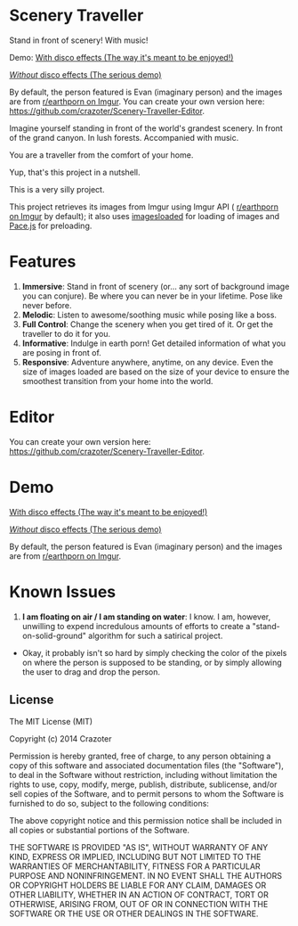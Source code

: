# Scenery Traveller
Stand in front of scenery! With music!

Demo:
[With disco effects (The way it's meant to be enjoyed!)](https://crazoter.github.io/Scenery-Traveller/scenery_slideshow-disco.html)

[*Without* disco effects (The serious demo)](https://crazoter.github.io/Scenery-Traveller/scenery_slideshow.html?id=4ojMLPg)

By default, the person featured is Evan (imaginary person) and the images are from [r/earthporn on Imgur](http://imgur.com/r/earthporn). You can create your own version here: https://github.com/crazoter/Scenery-Traveller-Editor.

Imagine yourself standing in front of the world's grandest scenery. In front of the grand canyon. In lush forests. Accompanied with music. 

You are a traveller from the comfort of your home.

Yup, that's this project in a nutshell.

This is a very silly project.

This project retrieves its images from Imgur using Imgur API ( [r/earthporn on Imgur](http://imgur.com/r/earthporn) by default); it also uses [imagesloaded](https://github.com/desandro/imagesloaded) for loading of images and [Pace.js](https://github.com/HubSpot/pace) for preloading.

# Features
1. **Immersive**: Stand in front of scenery (or... any sort of background image you can conjure). Be where you can never be in your lifetime. Pose like never before.
2. **Melodic**: Listen to awesome/soothing music while posing like a boss.
3. **Full Control**: Change the scenery when you get tired of it. Or get the traveller to do it for you.
4. **Informative**: Indulge in earth porn! Get detailed information of what you are posing in front of.
5. **Responsive**: Adventure anywhere, anytime, on any device. Even the size of images loaded are based on the size of your device to ensure the smoothest transition from your home into the world.

# Editor
You can create your own version here: https://github.com/crazoter/Scenery-Traveller-Editor.

# Demo
[With disco effects (The way it's meant to be enjoyed!)](https://crazoter.github.io/Scenery-Traveller/scenery_slideshow-disco.html)

[*Without* disco effects (The serious demo)](https://crazoter.github.io/Scenery-Traveller/scenery_slideshow.html)

By default, the person featured is Evan (imaginary person) and the images are from [r/earthporn on Imgur](http://imgur.com/r/earthporn). 

# Known Issues
1. **I am floating on air / I am standing on water**: I know. I am, however, unwilling to expend incredulous amounts of efforts to create a "stand-on-solid-ground" algorithm for such a satirical project.
  * Okay, it probably isn't so hard by simply checking the color of the pixels on where the person is supposed to be standing, or by simply allowing the user to drag and drop the person.


License
-----------------------
The MIT License (MIT)

Copyright (c) 2014 Crazoter

Permission is hereby granted, free of charge, to any person obtaining a copy of this software and associated documentation files (the "Software"), to deal in the Software without restriction, including without limitation the rights to use, copy, modify, merge, publish, distribute, sublicense, and/or sell copies of the Software, and to permit persons to whom the Software is furnished to do so, subject to the following conditions:

The above copyright notice and this permission notice shall be included in all copies or substantial portions of the Software.

THE SOFTWARE IS PROVIDED "AS IS", WITHOUT WARRANTY OF ANY KIND, EXPRESS OR IMPLIED, INCLUDING BUT NOT LIMITED TO THE WARRANTIES OF MERCHANTABILITY, FITNESS FOR A PARTICULAR PURPOSE AND NONINFRINGEMENT. IN NO EVENT SHALL THE AUTHORS OR COPYRIGHT HOLDERS BE LIABLE FOR ANY CLAIM, DAMAGES OR OTHER LIABILITY, WHETHER IN AN ACTION OF CONTRACT, TORT OR OTHERWISE, ARISING FROM, OUT OF OR IN CONNECTION WITH THE SOFTWARE OR THE USE OR OTHER DEALINGS IN THE SOFTWARE.